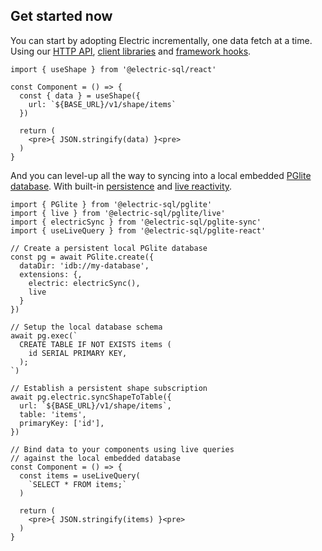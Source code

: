## Get started now

You can start by adopting Electric incrementally,
<span class="no-wrap">
  one data fetch</span>
<span class="no-wrap">
  at a time</span>.
<span class="hidden-sm">
  <br class="hidden-md" />
  Using
  our
  <a href="/docs/api/http">
    HTTP API</a>,
  <span class="no-wrap-sm">
    <a href="/docs/api/clients/typescript">
      client&nbsp;libraries</a>
    and
    <a href="/docs/api/integrations/react">
      framework&nbsp;hooks</a></span>.
</span>

```tsx
import { useShape } from '@electric-sql/react'

const Component = () => {
  const { data } = useShape({
    url: `${BASE_URL}/v1/shape/items`
  })

  return (
    <pre>{ JSON.stringify(data) }<pre>
  )
}
```

<div class="actions">
  <div class="action">
    <VPButton
        href="/docs/quickstart"
        text="Quickstart"
        theme="brand"
    />
  </div>
  <div class="action">
    <VPButton href="/docs/api/http"
        text="API docs"
        theme="alt"
    />
  </div>
  <div class="action hidden-sm">
    <VPButton href="https://github.com/electric-sql/electric/tree/main/examples"
        target="_blank"
        text="Examples"
        theme="alt"
    />
  </div>
</div>

And you can level-up
<span class="hidden-sm">
  all the way</span>
to syncing into a local embedded
<span class="no-wrap">
  [PGlite database](/product/pglite)</span>.
<span class="no-wrap-md hidden-sm">
  With
  <span class="no-wrap">
    built-in [persistence](https://pglite.dev/docs/filesystems)</span>
  and
  <span class="no-wrap">
    [live reactivity](https://pglite.dev/docs/live-queries)</span>.</span>

```tsx
import { PGlite } from '@electric-sql/pglite'
import { live } from '@electric-sql/pglite/live'
import { electricSync } from '@electric-sql/pglite-sync'
import { useLiveQuery } from '@electric-sql/pglite-react'

// Create a persistent local PGlite database
const pg = await PGlite.create({
  dataDir: 'idb://my-database',
  extensions: {,
    electric: electricSync(),
    live
  }
})

// Setup the local database schema
await pg.exec(`
  CREATE TABLE IF NOT EXISTS items (
    id SERIAL PRIMARY KEY,
  );
`)

// Establish a persistent shape subscription
await pg.electric.syncShapeToTable({
  url: `${BASE_URL}/v1/shape/items`,
  table: 'items',
  primaryKey: ['id'],
})

// Bind data to your components using live queries
// against the local embedded database
const Component = () => {
  const items = useLiveQuery(
    `SELECT * FROM items;`
  )

  return (
    <pre>{ JSON.stringify(items) }<pre>
  )
}
```

<div class="actions">
  <div class="action">
    <VPButton
        href="/docs/intro"
        text="Learn more"
        theme="brand"
    />
  </div>
  <div class="action">
    <VPButton href="https://github.com/electric-sql"
        target="_blank"
        text="Star on GitHub"
        theme="alt"
    />
  </div>
</div>